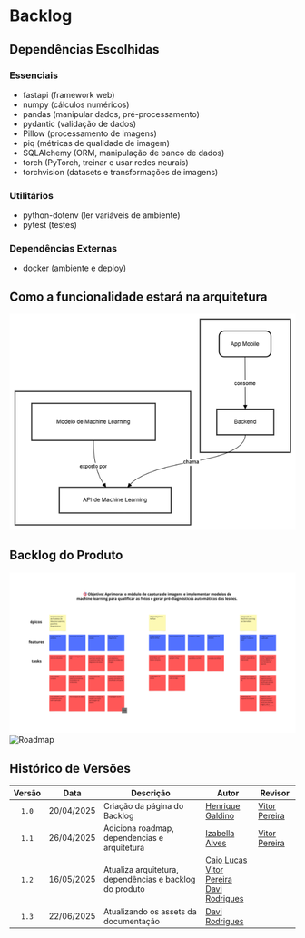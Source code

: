 # Backlog

## Dependências Escolhidas

### Essenciais 
- fastapi (framework web)
- numpy (cálculos numéricos)
- pandas (manipular dados, pré-processamento)
- pydantic (validação de dados)
- Pillow (processamento de imagens)
- piq (métricas de qualidade de imagem)
- SQLAlchemy (ORM, manipulação de banco de dados)
- torch (PyTorch, treinar e usar redes neurais)
- torchvision (datasets e transformações de imagens)

### Utilitários
- python-dotenv (ler variáveis de ambiente)
- pytest (testes)

### Dependências Externas

- docker (ambiente e deploy)

## Como a funcionalidade estará na arquitetura

<img src="https://github.com/caio-lelis/dermalert.github.io/blob/main/docs/assets/arquitetura.png?raw=true " alt="Arquitetura"/>

## Backlog do Produto

<img src="https://github.com/caio-lelis/dermalert.github.io/blob/main/docs/assets/backlog.png?raw=true" alt="Backlog do Produto"/>

<img src="https://github.com/caio-lelis/dermalert.github.io/blob/main/docs/assets/roadmap.png?raw=true" alt="Roadmap"/>

## Histórico de Versões

| Versão | Data | Descrição | Autor | Revisor |
| :----: | ---- | --------- | ----- | ------- |
| `1.0`  |20/04/2025| Criação da página do Backlog | [Henrique Galdino](https://github.com/hgaldino05) |[Vitor Pereira](https://github.com/vcpvitor)  |
| `1.1`  |26/04/2025| Adiciona roadmap, dependencias e arquitetura | [Izabella Alves](https://github.com/izabellaalves) |[Vitor Pereira](https://github.com/vcpvitor)  |
| `1.2`  |16/05/2025| Atualiza arquitetura, dependências e backlog do produto| [Caio Lucas ](https://github.com/caio-lelis) <br> [Vitor Pereira](https://github.com/vcpvitor) <br>[Davi Rodrigues](https://github.com/DaviRogs) |
| `1.3`  |22/06/2025| Atualizando os assets da documentação| [Davi Rodrigues](https://github.com/DaviRogs) |